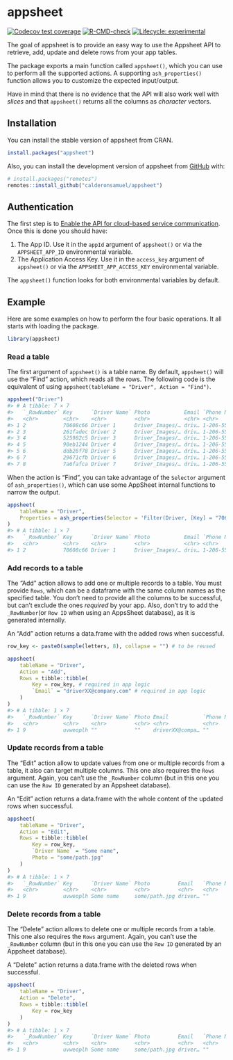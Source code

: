 
<!-- README.md is generated from README.Rmd. Please edit that file -->

# appsheet

<!-- badges: start -->

[![Codecov test
coverage](https://codecov.io/gh/calderonsamuel/appsheet/branch/main/graph/badge.svg)](https://app.codecov.io/gh/calderonsamuel/appsheet?branch=main)
[![R-CMD-check](https://github.com/calderonsamuel/appsheet/actions/workflows/R-CMD-check.yaml/badge.svg)](https://github.com/calderonsamuel/appsheet/actions/workflows/R-CMD-check.yaml)
[![Lifecycle:
experimental](https://img.shields.io/badge/lifecycle-experimental-orange.svg)](https://lifecycle.r-lib.org/articles/stages.html#experimental)
<!-- badges: end -->

The goal of appsheet is to provide an easy way to use the Appsheet API
to retrieve, add, update and delete rows from your app tables.

The package exports a main function called `appsheet()`, which you can
use to perform all the supported actions. A supporting
`ash_properties()` function allows you to customize the expected
input/output.

Have in mind that there is no evidence that the API will also work well
with *slices* and that `appsheet()` returns all the columns as
*character* vectors.

## Installation

You can install the stable version of appsheet from CRAN.

``` r
install.packages("appsheet")
```

Also, you can install the development version of appsheet from
[GitHub](https://github.com/) with:

``` r
# install.packages("remotes")
remotes::install_github("calderonsamuel/appsheet")
```

## Authentication

The first step is to [Enable the API for cloud-based service
communication](https://support.google.com/appsheet/answer/10105769).
Once this is done you should have:

1.  The App ID. Use it in the `appId` argument of `appsheet()` or via
    the `APPSHEET_APP_ID` environmental variable.
2.  The Application Access Key. Use it in the `access_key` argument of
    `appsheet()` or via the `APPSHEET_APP_ACCESS_KEY` environmental
    variable.

The `appsheet()` function looks for both environmental variables by
default.

## Example

Here are some examples on how to perform the four basic operations. It
all starts with loading the package.

``` r
library(appsheet)
```

### Read a table

The first argument of `appsheet()` is a table name. By default,
`appsheet()` will use the “Find” action, which reads all the rows. The
following code is the equivalent of using
`appsheet(tableName = "Driver", Action = "Find")`.

``` r
appsheet("Driver")
#> # A tibble: 7 × 7
#>   `_RowNumber` Key      `Driver Name` Photo           Email `Phone Number` Jobs 
#>   <chr>        <chr>    <chr>         <chr>           <chr> <chr>          <chr>
#> 1 2            70608c66 Driver 1      Driver_Images/… driv… 1-206-555-1000 db9e…
#> 2 3            261fadec Driver 2      Driver_Images/… driv… 1-206-555-1001 36a4…
#> 3 4            525982c5 Driver 3      Driver_Images/… driv… 1-206-555-1002 1db9…
#> 4 5            90eb1244 Driver 4      Driver_Images/… driv… 1-206-555-1003 e367…
#> 5 6            ddb26f78 Driver 5      Driver_Images/… driv… 1-206-555-1004 5420…
#> 6 7            29671cfb Driver 6      Driver_Images/… driv… 1-206-555-1005 98ed…
#> 7 8            7a6fafca Driver 7      Driver_Images/… driv… 1-206-555-1006 0b64…
```

When the action is “Find”, you can take advantage of the `Selector`
argument of `ash_properties()`, which can use some AppSheet internal
functions to narrow the output.

``` r
appsheet(
    tableName = "Driver", 
    Properties = ash_properties(Selector = 'Filter(Driver, [Key] = "70608c66")')
)
#> # A tibble: 1 × 7
#>   `_RowNumber` Key      `Driver Name` Photo           Email `Phone Number` Jobs 
#>   <chr>        <chr>    <chr>         <chr>           <chr> <chr>          <chr>
#> 1 2            70608c66 Driver 1      Driver_Images/… driv… 1-206-555-1000 db9e…
```

### Add records to a table

The “Add” action allows to add one or multiple records to a table. You
must provide `Rows`, which can be a dataframe with the same column names
as the specified table. You don’t need to provide all the columns to be
successful, but can’t exclude the ones *required* by your app. Also,
don’t try to add the `_RowNumber`(or `Row ID` when using an AppsSheet
database), as it is generated internally.

An “Add” action returns a data.frame with the added rows when
successful.

``` r
row_key <- paste0(sample(letters, 8), collapse = "") # to be reused 

appsheet(
    tableName = "Driver",
    Action = "Add",
    Rows = tibble::tibble(
        Key = row_key, # required in app logic
        `Email` = "driverXX@company.com" # required in app logic
    ) 
)
#> # A tibble: 1 × 7
#>   `_RowNumber` Key      `Driver Name` Photo Email           `Phone Number` Jobs 
#>   <chr>        <chr>    <chr>         <chr> <chr>           <chr>          <chr>
#> 1 9            uvweoplh ""            ""    driverXX@compa… ""             ""
```

### Update records from a table

The “Edit” action allow to update values from one or multiple records
from a table, it also can target multiple columns. This one also
requires the `Rows` argument. Again, you can’t use the `_RowNumber`
column (but in this one you can use the `Row ID` generated by an
Appsheet database).

An “Edit” action returns a data.frame with the whole content of the
updated rows when successful.

``` r
appsheet(
    tableName = "Driver",
    Action = "Edit",
    Rows = tibble::tibble(
        Key = row_key,
        `Driver Name` = "Some name",
        Photo = "some/path.jpg"
    ) 
)
#> # A tibble: 1 × 7
#>   `_RowNumber` Key      `Driver Name` Photo         Email   `Phone Number` Jobs 
#>   <chr>        <chr>    <chr>         <chr>         <chr>   <chr>          <chr>
#> 1 9            uvweoplh Some name     some/path.jpg driver… ""             ""
```

### Delete records from a table

The “Delete” action allows to delete one or multiple records from a
table. This one also requires the `Rows` argument. Again, you can’t use
the `_RowNumber` column (but in this one you can use the `Row ID`
generated by an Appsheet database).

A “Delete” action returns a data.frame with the deleted rows when
successful.

``` r
appsheet(
    tableName = "Driver",
    Action = "Delete",
    Rows = tibble::tibble(
        Key = row_key
    ) 
)
#> # A tibble: 1 × 7
#>   `_RowNumber` Key      `Driver Name` Photo         Email   `Phone Number` Jobs 
#>   <chr>        <chr>    <chr>         <chr>         <chr>   <chr>          <chr>
#> 1 9            uvweoplh Some name     some/path.jpg driver… ""             ""
```
